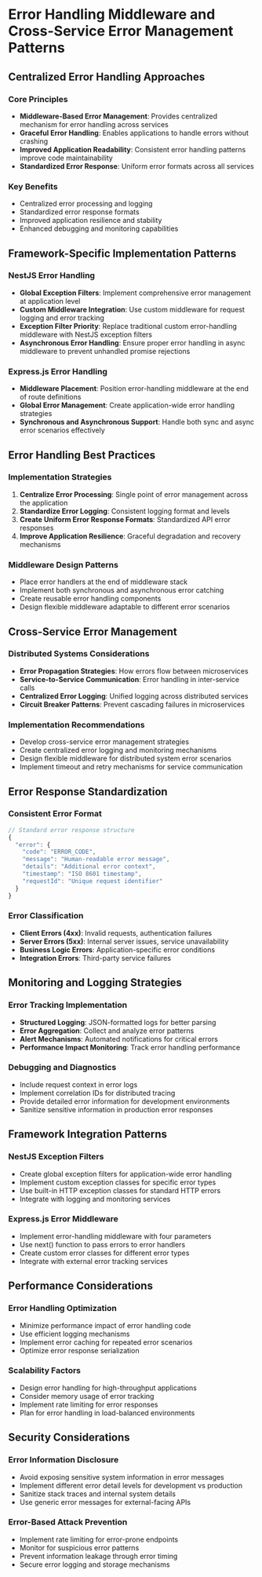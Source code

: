 # Error Handling Middleware and Cross-Service Error Management Patterns

## Centralized Error Handling Approaches

### Core Principles
- **Middleware-Based Error Management**: Provides centralized mechanism for error handling across services
- **Graceful Error Handling**: Enables applications to handle errors without crashing
- **Improved Application Readability**: Consistent error handling patterns improve code maintainability
- **Standardized Error Response**: Uniform error formats across all services

### Key Benefits
- Centralized error processing and logging
- Standardized error response formats
- Improved application resilience and stability
- Enhanced debugging and monitoring capabilities

## Framework-Specific Implementation Patterns

### NestJS Error Handling
- **Global Exception Filters**: Implement comprehensive error management at application level
- **Custom Middleware Integration**: Use custom middleware for request logging and error tracking
- **Exception Filter Priority**: Replace traditional custom error-handling middleware with NestJS exception filters
- **Asynchronous Error Handling**: Ensure proper error handling in async middleware to prevent unhandled promise rejections

### Express.js Error Handling
- **Middleware Placement**: Position error-handling middleware at the end of route definitions
- **Global Error Management**: Create application-wide error handling strategies
- **Synchronous and Asynchronous Support**: Handle both sync and async error scenarios effectively

## Error Handling Best Practices

### Implementation Strategies
1. **Centralize Error Processing**: Single point of error management across the application
2. **Standardize Error Logging**: Consistent logging format and levels
3. **Create Uniform Error Response Formats**: Standardized API error responses
4. **Improve Application Resilience**: Graceful degradation and recovery mechanisms

### Middleware Design Patterns
- Place error handlers at the end of middleware stack
- Implement both synchronous and asynchronous error catching
- Create reusable error handling components
- Design flexible middleware adaptable to different error scenarios

## Cross-Service Error Management

### Distributed Systems Considerations
- **Error Propagation Strategies**: How errors flow between microservices
- **Service-to-Service Communication**: Error handling in inter-service calls
- **Centralized Error Logging**: Unified logging across distributed services
- **Circuit Breaker Patterns**: Prevent cascading failures in microservices

### Implementation Recommendations
- Develop cross-service error management strategies
- Create centralized error logging and monitoring mechanisms
- Design flexible middleware for distributed system error scenarios
- Implement timeout and retry mechanisms for service communication

## Error Response Standardization

### Consistent Error Format
```javascript
// Standard error response structure
{
  "error": {
    "code": "ERROR_CODE",
    "message": "Human-readable error message",
    "details": "Additional error context",
    "timestamp": "ISO 8601 timestamp",
    "requestId": "Unique request identifier"
  }
}
```

### Error Classification
- **Client Errors (4xx)**: Invalid requests, authentication failures
- **Server Errors (5xx)**: Internal server issues, service unavailability
- **Business Logic Errors**: Application-specific error conditions
- **Integration Errors**: Third-party service failures

## Monitoring and Logging Strategies

### Error Tracking Implementation
- **Structured Logging**: JSON-formatted logs for better parsing
- **Error Aggregation**: Collect and analyze error patterns
- **Alert Mechanisms**: Automated notifications for critical errors
- **Performance Impact Monitoring**: Track error handling performance

### Debugging and Diagnostics
- Include request context in error logs
- Implement correlation IDs for distributed tracing
- Provide detailed error information for development environments
- Sanitize sensitive information in production error responses

## Framework Integration Patterns

### NestJS Exception Filters
- Create global exception filters for application-wide error handling
- Implement custom exception classes for specific error types
- Use built-in HTTP exception classes for standard HTTP errors
- Integrate with logging and monitoring services

### Express.js Error Middleware
- Implement error-handling middleware with four parameters
- Use next() function to pass errors to error handlers
- Create custom error classes for different error types
- Integrate with external error tracking services

## Performance Considerations

### Error Handling Optimization
- Minimize performance impact of error handling code
- Use efficient logging mechanisms
- Implement error caching for repeated error scenarios
- Optimize error response serialization

### Scalability Factors
- Design error handling for high-throughput applications
- Consider memory usage of error tracking
- Implement rate limiting for error responses
- Plan for error handling in load-balanced environments

## Security Considerations

### Error Information Disclosure
- Avoid exposing sensitive system information in error messages
- Implement different error detail levels for development vs production
- Sanitize stack traces and internal system details
- Use generic error messages for external-facing APIs

### Error-Based Attack Prevention
- Implement rate limiting for error-prone endpoints
- Monitor for suspicious error patterns
- Prevent information leakage through error timing
- Secure error logging and storage mechanisms
